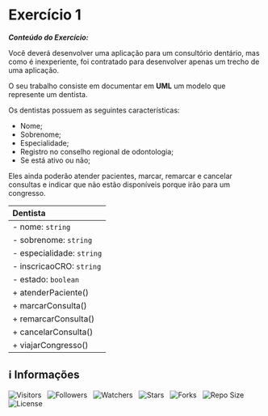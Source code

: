 <!-- Título -->
# Exercício 1

***Conteúdo do Exercício:***

Você deverá desenvolver uma aplicação para um consultório dentário, mas como é inexperiente, foi contratado para desenvolver apenas um trecho de uma aplicação.

O seu trabalho consiste em documentar em **UML** um modelo que represente um dentista.

Os dentistas possuem as seguintes características:

* Nome;
* Sobrenome;
* Especialidade;
* Registro no conselho regional de odontologia;
* Se está ativo ou não;

Eles ainda poderão atender pacientes, marcar, remarcar e cancelar consultas e indicar que não estão disponíveis porque irão para um congresso.

| Dentista|
| :------ |
| - nome: `string` |
| - sobrenome: `string` |
| - especialidade: `string` |
| - inscricaoCRO: `string` |
| - estado: `boolean` |
| + atenderPaciente() |
| + marcarConsulta() |
| + remarcarConsulta() |
| + cancelarConsulta() |
| + viajarCongresso() |

<!-- Informações -->
## &#8505; Informações

![Visitors](https://api.visitorbadge.io/api/visitors?path=Devsgeeknerd%2Fcla-exe-1-hor-pra-1-log-ori-obj-com-bas&label=Visitantes&labelColor=%23700070&labelStyle=none&countColor=%23000fff&style=plastic&color=%23ffffff "Total de Visitantes")
&nbsp;
![Followers](https://img.shields.io/github/followers/Devsgeeknerd?style=p&label=Seguidores&labelColor=800080&color=000fff "Total de Seguidores")
&nbsp;
![Watchers](https://img.shields.io/github/watchers/Devsgeeknerd/cla-exe-1-hor-pra-1-log-ori-obj-com-bas?style=p&label=Observadores&labelColor=800080&color=000fff "Total de Observadores")
&nbsp;
![Stars](https://img.shields.io/github/stars/Devsgeeknerd/cla-exe-1-hor-pra-1-log-ori-obj-com-bas?style=p&label=Estrelas&labelColor=800080&color=000fff "Total de Estrelas")
&nbsp;
![Forks](https://img.shields.io/github/forks/Devsgeeknerd/cla-exe-1-hor-pra-1-log-ori-obj-com-bas?style=p&label=Bifurcações&labelColor=800080&color=000fff "Total de Bifurcações")
&nbsp;
![Repo Size](https://img.shields.io/github/repo-size/Devsgeeknerd/cla-exe-1-hor-pra-1-log-ori-obj-com-bas?style=p&label=Tamanho&labelColor=800080&color=000fff "Tamanho do Repositório")
&nbsp;
![License](https://img.shields.io/github/license/Devsgeeknerd/cla-exe-1-hor-pra-1-log-ori-obj-com-bas?style=p&label=Licença&labelColor=800080&color=000fff "Licença do Repositório")
